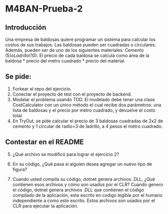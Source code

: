 # M4BAN-Prueba-2

## Introducción

Una empresa de baldosas quiere programar un sistema para calcular los costos de sus trabajos. Las baldosas pueden ser cuadradas o circulares. Además, pueden ser de uno de los siguientes materiales: Cemento ($5) o Ladrillo ($10). El precio de cada baldosa se calcula como área de la baldosa * precio del metro cuadrado * precio del material.

## Se pide:

1. Forkear el repo del ejercicio.
2. Conectar el proyecto de test con el proyecto de backend.
3. Modelar el problema usando TDD. El modelado debe tener una clase CostCalculator con un único método el cual recibe dos parámetros: una lista de baldosas y el precio por metro cuadrado, y devuelve el costo total.
4. En TryOut, se pide calcular el precio de 3 baldosas cuadradas de 2x2 de cemento y 1 circular de radio=3 de ladrillo, a 4 pesos el metro cuadrado.

## Contestar en el README

5. ¿Qué archivo se modificó para lograr el ejercicio 2?
	


6. En su código, ¿Qué pasa si alguien desea agregar un nuevo tipo de figura?
	
	
7. Cuando usted compila su código, dotnet genera archivos .DLL, ¿Qué contienen esos archivos y cómo son usados por el CLR?
	Cuando genero el código, dotnet genera archivos .DLL que contienen el código compilado de la aplicación, esta escrito en codigo legible por el humano independiente a como este escrito. Estos archivos son usados por el CLR para ejecutar la aplicación.